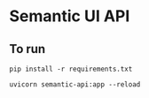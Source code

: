Semantic UI API
===============

To run
------

`pip install -r requirements.txt`

`uvicorn semantic-api:app --reload`
